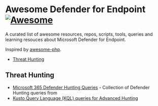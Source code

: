# Awesome Defender for Endpoint [![Awesome](https://cdn.rawgit.com/sindresorhus/awesome/d7305f38d29fed78fa85652e3a63e154dd8e8829/media/badge.svg)](https://github.com/sindresorhus/awesome)

A curated list of awesome resources, repos, scripts, tools, queries and learning resouces about Microsoft Defender for Endpoint.

Inspired by [awesome-php](https://github.com/ziadoz/awesome-php).

- [Threat Hunting](#threat-hunting)

## Threat Hunting

- [Microsoft 365 Defender Hunting Queries](https://github.com/microsoft/Microsoft-365-Defender-Hunting-Queries) - Collection of Defender Hunting queries from 
- [Kusto Query Language (KQL) queries for Advanced Hunting](https://github.com/wortell/KQL)